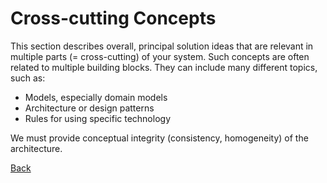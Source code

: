 # Cross-cutting Concepts

This section describes overall, principal solution ideas that are relevant in multiple parts (= cross-cutting) of your system. Such concepts are often related to multiple building blocks. They can include many different topics, such as:

- Models, especially domain models
- Architecture or design patterns
- Rules for using specific technology

We must provide conceptual integrity (consistency, homogeneity) of the architecture.

[Back](../README.md)
